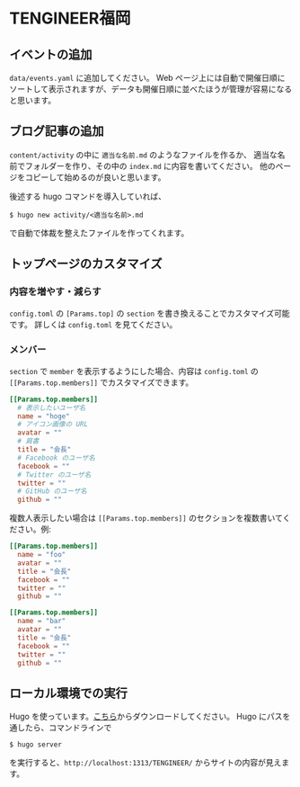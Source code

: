 # TENGINEER福岡

## イベントの追加

`data/events.yaml` に追加してください。
Web ページ上には自動で開催日順にソートして表示されますが、データも開催日順に並べたほうが管理が容易になると思います。

## ブログ記事の追加

`content/activity` の中に `適当な名前.md` のようなファイルを作るか、
適当な名前でフォルダーを作り、その中の `index.md` に内容を書いてください。
他のページをコピーして始めるのが良いと思います。

後述する hugo コマンドを導入していれば、

```shell
$ hugo new activity/<適当な名前>.md
```

で自動で体裁を整えたファイルを作ってくれます。

## トップページのカスタマイズ

### 内容を増やす・減らす

`config.toml` の `[Params.top]` の `section` を書き換えることでカスタマイズ可能です。
詳しくは `config.toml` を見てください。

### メンバー

`section` で `member` を表示するようにした場合、内容は `config.toml` の `[[Params.top.members]]` でカスタマイズできます。

```toml
[[Params.top.members]]
  # 表示したいユーザ名
  name = "hoge"
  # アイコン画像の URL
  avatar = ""
  # 肩書
  title = "会長"
  # Facebook のユーザ名
  facebook = ""
  # Twitter のユーザ名
  twitter = ""
  # GitHub のユーザ名
  github = ""
```

複数人表示したい場合は `[[Params.top.members]]` のセクションを複数書いてください。例:

```toml
[[Params.top.members]]
  name = "foo"
  avatar = ""
  title = "会長"
  facebook = ""
  twitter = ""
  github = ""

[[Params.top.members]]
  name = "bar"
  avatar = ""
  title = "会長"
  facebook = ""
  twitter = ""
  github = ""
```

## ローカル環境での実行

Hugo を使っています。[こちら](https://gohugo.io/)からダウンロードしてください。
Hugo にパスを通したら、コマンドラインで

```shell
$ hugo server
```

を実行すると、`http://localhost:1313/TENGINEER/` からサイトの内容が見えます。
